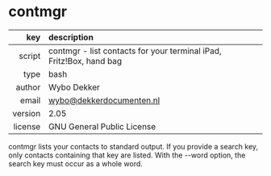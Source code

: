 # contmgr
|     key | description
|     ---:|:---
|  script | contmgr - list contacts for your terminal iPad, Fritz!Box, hand bag
|    type | bash
|  author | Wybo Dekker
|   email | wybo@dekkerdocumenten.nl
| version | 2.05
| license | GNU General Public License

contmgr lists your contacts to standard output. If you provide a search
key, only contacts containing that key are listed. With the --word option,
the search key must occur as a whole word.
